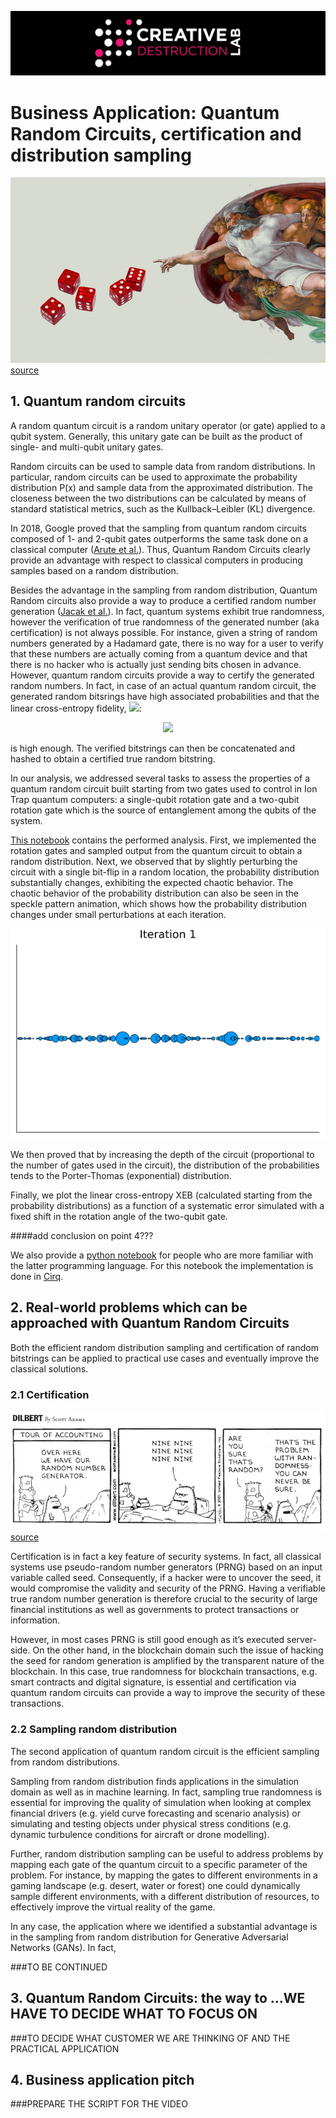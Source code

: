 ![CDL 2020 Cohort Project](../figures/CDL_logo.jpg)
# Business Application: Quantum Random Circuits, certification and distribution sampling 

![CDL 2020 Cohort Project](../Week1_Trapped_Ions/img/machine-rng.jpg)
[source](https://www.insidescience.org/news/randomness-machine)

## 1. Quantum random circuits

A random quantum circuit is a random unitary operator (or gate) applied to a qubit system. Generally, this unitary gate 
can be built as the product of single- and multi-qubit unitary gates.  

Random circuits can be used to sample data from random distributions.
In particular, random circuits can be used to approximate the probability distribution P(x) and sample 
data from the approximated distribution. The closeness between the two distributions can be calculated by means of 
standard statistical metrics, such as the Kullback–Leibler (KL) divergence.

In 2018, Google proved that the sampling from quantum random circuits composed of 1- and 2-qubit gates 
outperforms the same task done on a classical computer ([Arute et al.](https://www.nature.com/articles/s41586-019-1666-5)). 
Thus, Quantum Random Circuits clearly provide an advantage with respect to classical computers in producing samples 
based on a random distribution. 

Besides the advantage in the sampling from random distribution, Quantum Random circuits also provide a
way to produce a certified random number generation ([Jacak et al.](https://www.nature.com/articles/s41598-019-56706-2)). 
In fact, quantum systems exhibit true randomness, however the verification of true randomness of the generated 
number (aka certification) is not always possible. For instance, given a string of random numbers generated by a 
Hadamard gate, there is no way for a user to verify that these numbers are actually coming from a quantum device and that
there is no hacker who is actually just sending bits chosen in advance.
However, quantum random circuits provide a way to certify the generated random numbers. In fact, in case of an actual
quantum random circuit, the generated random bitsrings have high associated probabilities and that the linear cross-entropy
fidelity, <img src="https://render.githubusercontent.com/render/math?math=F_{XEB}">:

<p style="text-align: center;"><img src="https://render.githubusercontent.com/render/math?math=F_{XEB}=2^N<P>-1"></p>

is high enough. The verified bitstrings can then be concatenated and hashed to obtain a certified true random bitstring.

In our analysis, we addressed several tasks to assess the properties of a quantum random circuit built starting
from two gates used to control in Ion Trap quantum computers: a single-qubit rotation gate and a two-qubit rotation
gate which is the source of entanglement among the qubits of the system.

[This notebook](../Week1_Trapped_Ions/solutions_python.ipynb) contains the performed analysis.
First, we implemented the rotation gates and sampled output from the quantum circuit to obtain a random distribution.
Next, we observed that by slightly perturbing the circuit with a single bit-flip in a random location, 
the probability distribution substantially changes, exhibiting the expected chaotic behavior. 
The chaotic behavior of the probability distribution can also be seen in the speckle pattern animation,
which shows how the probability distribution changes under small perturbations at each iteration.

![CDL 2020 Cohort Project](../Week1_Trapped_Ions/img/speckle.gif)

We then proved that by increasing the depth of the circuit (proportional to the number of gates used in
the circuit), the distribution of the probabilities tends to the Porter-Thomas (exponential) 
distribution.

Finally, we plot the linear cross-entropy XEB (calculated starting from the probability distributions) 
as a function of a systematic error simulated with a fixed shift in the rotation angle of the two-qubit 
gate. 

####add conclusion on point 4???

We also provide a [python notebook](../Week1_Trapped_Ions/solutions_python.ipynb) for people who are more familiar
with the latter programming language. For this notebook the implementation is done in 
[Cirq](https://quantumai.google/cirq). 

## 2. Real-world problems which can be approached with Quantum Random Circuits

Both the efficient random distribution sampling and certification of random bitstrings can be applied to practical use 
cases and eventually improve the classical solutions. 

### 2.1 Certification

![CDL 2020 Cohort Project](../Week1_Trapped_Ions/img/dilbert.jpg)
[source](https://www.random.org/analysis/)


Certification is in fact a key feature of security systems. In fact, all classical systems use pseudo-random number 
generators (PRNG) based on an input variable called seed. Consequently, if a hacker were to uncover the seed, it would 
compromise the validity and security of the PRNG. 
Having a verifiable true random number generation is therefore crucial to the security of large financial institutions 
as well as governments to protect transactions or information. 

However, in most cases PRNG is still good enough as it’s executed server-side. On the other hand, in the blockchain domain
such the issue of hacking the seed for random generation is amplified by the transparent nature of the blockchain. In this 
case, true randomness for blockchain transactions, e.g. smart contracts and digital signature, is essential and 
certification via quantum random circuits can provide a way to improve the security of these transactions. 

### 2.2 Sampling random distribution
The second application of quantum random circuit is the efficient sampling from random distributions.

Sampling from random distribution finds applications in the simulation domain as well as in machine learning.
In fact, sampling true randomness is essential for improving the quality of simulation when looking at complex financial
drivers (e.g. yield curve forecasting and scenario analysis) or simulating and testing objects under physical stress 
conditions (e.g. dynamic turbulence conditions for aircraft or drone modelling).

Further, random distribution sampling can be useful to address problems by mapping each gate of the quantum circuit to a 
specific parameter of the problem. For instance, by mapping the gates to different environments in a gaming landscape 
(e.g. desert, water or forest) one could dynamically sample different environments, with a different distribution of 
resources, to effectively improve the virtual reality of the game.
 
In any case, the application where we identified a substantial advantage is in the sampling from random distribution for 
Generative Adversarial Networks (GANs). In fact, 

###TO BE CONTINUED

## 3. Quantum Random Circuits: the way to ...WE HAVE TO DECIDE WHAT TO FOCUS ON

###TO DECIDE WHAT CUSTOMER WE ARE THINKING OF AND THE PRACTICAL APPLICATION

## 4. Business application pitch 

###PREPARE THE SCRIPT FOR THE VIDEO

